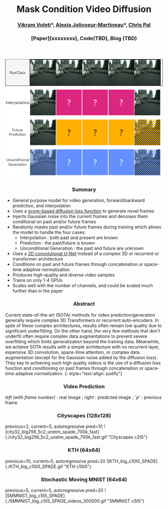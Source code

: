 <h1 align="center"> Mask Condition Video Diffusion</h1>

<h3 align="center"> <a href="https://voletiv.github.io" target="_blank">Vikram Voleti</a>*, <a href="https://ajolicoeur.wordpress.com/about/" target="_blank">Alexia Jolicoeur-Martineau</a>*, <a href="https://sites.google.com/view/christopher-pal" target="_blank">Chris Pal</a></h3>

<h3 align="center"> [Paper](xxxxxxxx), Code(TBD), Blog (TBD) </h3>

&nbsp;

<h3 align="center"> <img src="./MaskCondVideoDiffFigure.png" alt="Overview"> </h3>

<h3 align="center"> Summary </h3>

* General purpose model for video generation, forward/backward prediction, and interpolation
* Uses a [score-based diffusion loss function](https://yang-song.github.io/blog/2021/score/) to generate novel frames
* Injects Gaussian noise into the current frames and denoises them conditional on past and/or future frames
* Randomly *masks* past and/or future frames during training which allows the model to handle the four cases:
  * Interpolation : both past and present are known
  * Prediction : the past/future is known
  * Unconditional Generation : the past and future are unknown
* Uses a [2D convolutional U-Net](https://arxiv.org/abs/2006.11239) instead of a complex 3D or recurrent or transformer architecture
* Conditions on past and future frames through concatenation or space-time adaptive normalization
* Produces high-quality and diverse video samples
* Trains on only 1-4 GPUs
* Scales well with the number of channels, and could be scaled much further than in the paper

<h3 align="center"> Abstract </h3>

Current state-of-the-art (SOTA) methods for video prediction/generation generally require complex 3D Transformers or recurrent auto-encoders. In spite of these complex architectures, results often remain low quality due to significant underfitting. On the other hand, the very few methods that don't underfit often require complex data augmentations to prevent severe overfitting which limits generalization beyond the training data. Meanwhile, we achieve SOTA results with a simple architecture with no recurrent layer, expensive 3D convolution, space-time attention, or complex data augmentation (except for the Gaussian noise added by the diffusion loss). They key to achieving such high quality videos is the use of a diffusion loss function and conditioning on past frames through concatenation or space-time adaptive normalization.
{: style="text-align: justify"}


<h3 align="center"> Video Prediction </h3>

*left (with frame number)* : real image ; *right* : predicted image ; *'p'* : previous frame

<h3 align="center"> Cityscapes (128x128) </h3>
previous=2, current=5, autoregressive pred=10
![city32_big256_5c2_unetm_spade_700k_fast](./city32_big256_5c2_unetm_spade_700k_fast.gif "Cityscapes c2t5")

<h3 align="center"> KTH (64x64) </h3>
previous=10, current=5, autoregressive pred=20
![KTH_big_c10t5_SPADE](./KTH_big_c10t5_SPADE.gif "KTH c10t5")

<h3 align="center"> Stochastic Moving MNIST (64x64) </h3>
previous=5, current=5, autoregressive pred=20
![SMMNIST_big_c5t5_SPADE](./SMMNIST_big_c5t5_SPADE_videos_300000.gif "SMMNIST c5t5")





